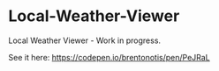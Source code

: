 # Local-Weather-Viewer

Local Weather Viewer - Work in progress.

See it here: https://codepen.io/brentonotis/pen/PeJRaL
